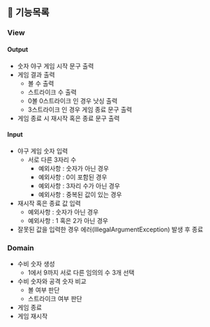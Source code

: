 ## 📌 기능목록

### View
#### Output
- 숫자 야구 게임 시작 문구 출력
- 게임 결과 출력
  - 볼 수 출력
  - 스트라이크 수 출력
  - 0볼 0스트라이크 인 경우 낫싱 출력
  - 3스트라이크 인 경우 게임 종료 문구 출력
- 게임 종료 시 재시작 혹은 종료 문구 출력
#### Input
- 야구 게임 숫자 입력
  - 서로 다른 3자리 수
    - 예외사항 : 숫자가 아닌 경우
    - 예외사항 : 0이 포함된 경우
    - 예외사항 : 3자리 수가 아닌 경우
    - 예외사항 : 중복된 값이 있는 경우
- 재시작 혹은 종료 값 입력
  - 예외사항 : 숫자가 아닌 경우
  - 예외사항 : 1 혹은 2가 아닌 경우
- 잘못된 값을 입력한 경우 에러(IllegalArgumentException) 발생 후 종료

### Domain
- 수비 숫자 생성
  - 1에서 9까지 서로 다른 임의의 수 3개 선택
- 수비 숫자와 공격 숫자 비교
  - 볼 여부 판단
  - 스트라이크 여부 판단
- 게임 종료
- 게임 재시작
